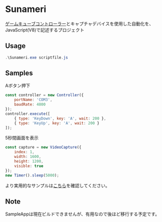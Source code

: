 # Sunameri

[ゲームキューブコントローラー](https://github.com/mizuyoukanao/WHALE)とキャプチャデバイスを使用した自動化を、JavaScript(V8)で記述するプロジェクト

## Usage

```ps1
.\Sunameri.exe scriptfile.js
```

## Samples

Aボタン押下

```js
const controller = new Controller({
    portName: 'COM3',
    baudRate: 4800
});
controller.execute([
    { type: 'KeyDown', key: 'A', wait: 200 },
    { type: 'KeyUp', key: 'A', wait: 200 }
]);
```

5秒間画面を表示

```js
const capture = new VideoCapture({
    index: 1,
    width: 1600,
    height: 1200,
    visible: true
});
new Timer().sleep(5000);
```

より実用的なサンプルは[こちら](https://github.com/mukai1011/xd-adjust-seed)を確認してください。

## Note

SampleAppは現在ビルドできませんが、有用なので後ほど移行する予定です。
